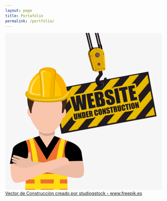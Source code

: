 ```yaml
---
layout: page
title: Portafolio
permalink: /portfolio/
---
```

<div class="portfolio-img" >
    <img src="/assets/underconstruction.jpg" alt="Página en Construcción"/>
    <a href="https://www.freepik.es/vectores/construccion">Vector de Construcción creado por studiogstock - www.freepik.es</a>
</div>
